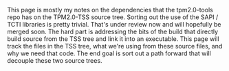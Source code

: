 This page is mostly my notes on the dependencies that the tpm2.0-tools repo has on the TPM2.0-TSS source tree. Sorting out the use of the SAPI / TCTI libraries is pretty trivial. That's under review now and will hopefully be merged soon. The hard part is addressing the bits of the build that directly build source from the TSS tree and link it into an executable. This page will track the files in the TSS tree, what we're using from these source files, and why we need that code. The end goal is sort out a path forward that will decouple these two source trees.